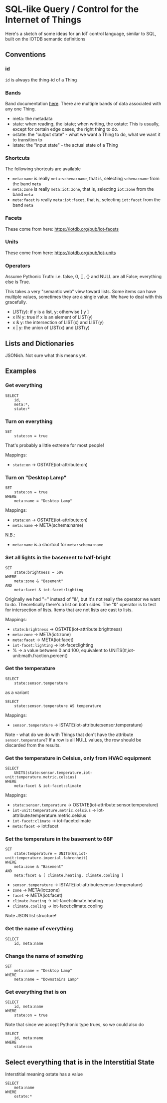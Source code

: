 # SQL-like Query / Control for the Internet of Things

Here's a sketch of some ideas for an IoT control language, similar to SQL, built on the IOTDB semantic definitions

## Conventions

### id
<code>id</code> is always the thing-id of a Thing

### Bands
Band documentation [here](https://homestar.io/about/bands).
There are multiple bands of data associated with any one Thing.

* meta: the metadata
* state: when reading, the istate; when writing, the ostate: This is usually, except for certain edge cases, the right thing to do.
* ostate: the "output state" - what we want a Thing to do, what we want it to transition to
* istate: the "input state" - the actual state of a Thing

### Shortcuts

The following shortcuts are available

* <code>meta:name</code> is really <code>meta:schema:name</code>, that is, selecting <code>schema:name</code> from the band <code>meta</code>
* <code>meta:zone</code> is really <code>meta:iot:zone</code>, that is, selecting <code>iot:zone</code> from the band <code>meta</code>
* <code>meta:facet</code> is really <code>meta:iot:facet</code>, that is, selecting <code>iot:facet</code> from the band <code>meta</code>

### Facets

These come from here: https://iotdb.org/pub/iot-facets

### Units

These come from here: https://iotdb.org/pub/iot-units

### Operators

Assume Pythonic Truth: i.e. false, 0, [], {} and NULL are all False; everything else is True.

This takes a very "semantic web" view toward lists. Some items can have multiple values, sometimes they are a single value. We have to deal with this gracefully.

* LIST(y): if y is a list, y; otherwise [ y ]
* x IN y: true if x is an element of LIST(y)
* x & y: the intersection of LIST(x) and LIST(y)
* x | y: the union of LIST(x) and LIST(y)

## Lists and Dictionaries

JSONish. Not sure what this means yet.

## Examples
### Get everything

	SELECT
		id,
		meta:*,
		state:*
		
### Turn on everything

	SET
		state:on = true
		
That's probably a little extreme for most people!

Mappings:

* <code>state:on</code> → OSTATE(iot-attribute:on)


### Turn on "Desktop Lamp"

	SET
		state:on = true
	WHERE
		meta:name = "Desktop Lamp"

Mappings:

* <code>state:on</code> → OSTATE(iot-attribute:on) 
* <code>meta:name</code> → META(schema:name)

N.B.: 
* <code>meta:name</code> is a shortcut for <code>meta:schema:name</code>

### Set all lights in the basement to half-bright

	SET
		state:brightness = 50%
	WHERE
		meta:zone & "Basement"
	AND
		meta:facet & iot-facet:lighting
		
Originally we had "=" instead of "&", but it's not really the operator we want to do. Theoretically there's a list on both sides. The "&" operator is to test for intersection of lists. Items that are not lists are cast to lists. 
		
Mappings:

* <code>state:brightness</code> → OSTATE(iot-attribute:brightness)
* <code>meta:zone</code> → META(iot:zone)
* <code>meta:facet</code> → META(iot:facet)
* <code>iot-facet:lighting</code> → iot-facet:lighting
* % → a value between 0 and 100, equivalent to UNITS(#,iot-unit:math.fraction.percent)

### Get the temperature

	SELECT
		state:sensor.temperature
	
as a variant

	SELECT
		state:sensor.temperature AS temperature
		
Mappings:

* <code>sensor.temperature</code> → ISTATE(iot-attribute:sensor.temperature)

Note - what do we do with Things that don't have the attribute <code>sensor.temperature</code>? If a row is all NULL values, the row should be discarded from the results.

### Get the temperature in Celsius, only from HVAC equipment

	SELECT
		UNITS(state:sensor.temperature,iot-unit:temperature.metric.celsius)
	WHERE
		meta:facet & iot-facet:climate
		
Mappings:

* <code>state:sensor.temperature</code> → OSTATE(iot-attribute:sensor.temperature)
* <code>iot-unit:temperature.metric.celsius</code> → iot-attribute:temperature.metric.celsius
* <code>iot-facet:climate</code> → iot-facet:climate
* <code>meta:facet</code> → iot:facet

### Set the temperature in the basement to 68F

	SET
		state:temperature = UNITS(68,iot-unit:temperature.imperial.fahrenheit)
	WHERE
		meta:zone & "Basement"
	AND 
		meta:facet & [ climate.heating, climate.cooling ]
		
* <code>sensor.temperature</code> → ISTATE(iot-attribute:sensor.temperature)
* <code>zone</code> → META(iot:zone)
* <code>facet</code> → META(iot:facet)
* <code>climate.heating</code> → iot-facet:climate.heating
* <code>climate.cooling</code> → iot-facet:climate.cooling

Note JSON list structure!

### Get the name of everything

	SELECT
		id, meta:name
		
### Change the name of something

	SET
		meta:name = "Desktop Lamp"
	WHERE
		meta:name = "Downstairs Lamp"
		
### Get everything that is on

	SELECT
		id, meta:name
	WHERE
		state:on = true
		
Note that since we accept Pythonic type trues, so we could also do

	SELECT
		id, meta:name
	WHERE
		state:on					
	
## Select everything that is in the Interstitial State

Interstitial meaning ostate has a value

	SELECT
		meta:name
	WHERE
		ostate:*
		








